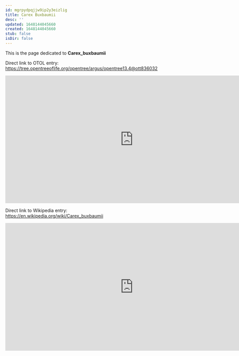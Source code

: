 ```yaml
---
id: mgrpydpqjjw9ip2y3eizlig
title: Carex Buxbaumii
desc: ''
updated: 1648144045660
created: 1648144045660
stub: false
isDir: false
---
```

This is the page dedicated to **Carex_buxbaumii**


Direct link to OTOL entry: https://tree.opentreeoflife.org/opentree/argus/opentree13.4@ott836032



<html>
    <body>
    <iframe src="https://tree.opentreeoflife.org/opentree/argus/opentree13.4@ott836032"
    width="800" height="400" frameborder="0" allowfullscreen> </iframe>
    </body>
</html>
    


Direct link to Wikipedia entry: https://en.wikipedia.org/wiki/Carex_buxbaumii



<html>
    <body>
    <iframe src="https://en.wikipedia.org/wiki/Carex_buxbaumii"
    width="800" height="400" frameborder="0" allowfullscreen> </iframe>
    </body>
</html>
    
